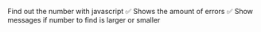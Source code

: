 Find out the number with javascript
✅ Shows the amount of errors
✅ Show messages if number to find is larger or smaller
